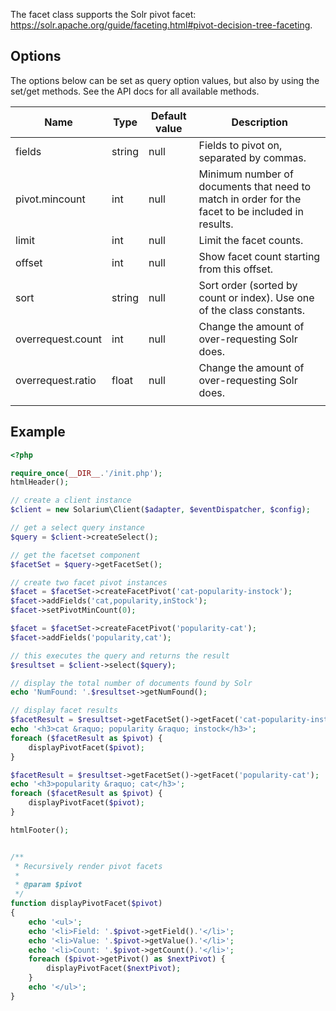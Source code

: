 The facet class supports the Solr pivot facet: <https://solr.apache.org/guide/faceting.html#pivot-decision-tree-faceting>.

Options
-------

The options below can be set as query option values, but also by using the set/get methods. See the API docs for all available methods.

| Name              | Type   | Default value | Description                                                                                      |
|-------------------|--------|---------------|--------------------------------------------------------------------------------------------------|
| fields            | string | null          | Fields to pivot on, separated by commas.                                                         |
| pivot.mincount    | int    | null          | Minimum number of documents that need to match in order for the facet to be included in results. |
| limit             | int    | null          | Limit the facet counts.                                                                          |
| offset            | int    | null          | Show facet count starting from this offset.                                                      |
| sort              | string | null          | Sort order (sorted by count or index). Use one of the class constants.                           |
| overrequest.count | int    | null          | Change the amount of over-requesting Solr does.                                                  |
| overrequest.ratio | float  | null          | Change the amount of over-requesting Solr does.                                                  |
||

Example
-------

```php
<?php

require_once(__DIR__.'/init.php');
htmlHeader();

// create a client instance
$client = new Solarium\Client($adapter, $eventDispatcher, $config);

// get a select query instance
$query = $client->createSelect();

// get the facetset component
$facetSet = $query->getFacetSet();

// create two facet pivot instances
$facet = $facetSet->createFacetPivot('cat-popularity-instock');
$facet->addFields('cat,popularity,inStock');
$facet->setPivotMinCount(0);

$facet = $facetSet->createFacetPivot('popularity-cat');
$facet->addFields('popularity,cat');

// this executes the query and returns the result
$resultset = $client->select($query);

// display the total number of documents found by Solr
echo 'NumFound: '.$resultset->getNumFound();

// display facet results
$facetResult = $resultset->getFacetSet()->getFacet('cat-popularity-instock');
echo '<h3>cat &raquo; popularity &raquo; instock</h3>';
foreach ($facetResult as $pivot) {
    displayPivotFacet($pivot);
}

$facetResult = $resultset->getFacetSet()->getFacet('popularity-cat');
echo '<h3>popularity &raquo; cat</h3>';
foreach ($facetResult as $pivot) {
    displayPivotFacet($pivot);
}

htmlFooter();


/**
 * Recursively render pivot facets
 *
 * @param $pivot
 */
function displayPivotFacet($pivot)
{
    echo '<ul>';
    echo '<li>Field: '.$pivot->getField().'</li>';
    echo '<li>Value: '.$pivot->getValue().'</li>';
    echo '<li>Count: '.$pivot->getCount().'</li>';
    foreach ($pivot->getPivot() as $nextPivot) {
        displayPivotFacet($nextPivot);
    }
    echo '</ul>';
}

```
